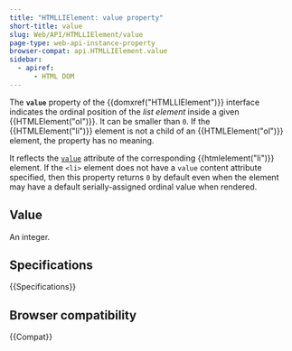 ```yaml
---
title: "HTMLLIElement: value property"
short-title: value
slug: Web/API/HTMLLIElement/value
page-type: web-api-instance-property
browser-compat: api.HTMLLIElement.value
sidebar:
  - apiref:
      - HTML DOM
---
```


The **`value`** property of the {{domxref("HTMLLIElement")}} interface indicates the ordinal position of the _list element_ inside a given {{HTMLElement("ol")}}. It can be smaller than `0`. If the {{HTMLElement("li")}} element is not a child of an {{HTMLElement("ol")}} element, the property has no meaning.

It reflects the [`value`](/en-US/docs/Web/HTML/Reference/Elements/li#value) attribute of the corresponding {{htmlelement("li")}} element. If the `<li>` element does not have a `value` content attribute specified, then this property returns `0` by default even when the element may have a default serially-assigned ordinal value when rendered.

## Value

An integer.

## Specifications

{{Specifications}}

## Browser compatibility

{{Compat}}
